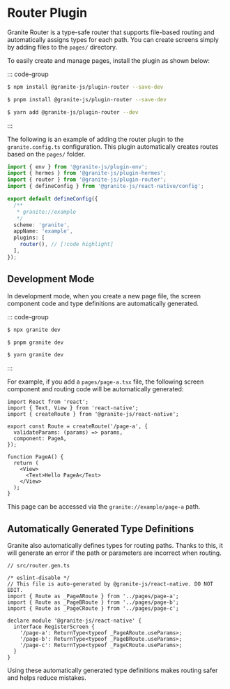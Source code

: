 # Router Plugin

Granite Router is a type-safe router that supports file-based routing and automatically assigns types for each path. You can create screens simply by adding files to the `pages/` directory.

To easily create and manage pages, install the plugin as shown below:

::: code-group

```sh [npm]
$ npm install @granite-js/plugin-router --save-dev
```

```sh [pnpm]
$ pnpm install @granite-js/plugin-router --save-dev
```

```sh [yarn]
$ yarn add @granite-js/plugin-router --dev
```

:::

The following is an example of adding the router plugin to the `granite.config.ts` configuration. This plugin automatically creates routes based on the `pages/` folder.

```ts
import { env } from '@granite-js/plugin-env';
import { hermes } from '@granite-js/plugin-hermes';
import { router } from '@granite-js/plugin-router';
import { defineConfig } from '@granite-js/react-native/config';

export default defineConfig({
  /**
   * granite://example
   */
  scheme: 'granite',
  appName: 'example',
  plugins: [
    router(), // [!code highlight]
  ],
});

```

## Development Mode

In development mode, when you create a new page file, the screen component code and type definitions are automatically generated.

::: code-group

```sh [npm]
$ npx granite dev
```

```sh [pnpm]
$ pnpm granite dev
```

```sh [yarn]
$ yarn granite dev
```

:::

For example, if you add a `pages/page-a.tsx` file, the following screen component and routing code will be automatically generated:

```tsx
import React from 'react';
import { Text, View } from 'react-native';
import { createRoute } from '@granite-js/react-native';

export const Route = createRoute('/page-a', {
  validateParams: (params) => params,
  component: PageA,
});

function PageA() {
  return (
    <View>
      <Text>Hello PageA</Text>
    </View>
  );
}
```

This page can be accessed via the `granite://example/page-a` path.

## Automatically Generated Type Definitions

Granite also automatically defines types for routing paths. Thanks to this, it will generate an error if the path or parameters are incorrect when routing.

```tsx
// src/router.gen.ts

/* eslint-disable */
// This file is auto-generated by @granite-js/react-native. DO NOT EDIT.
import { Route as _PageARoute } from '../pages/page-a';
import { Route as _PageBRoute } from '../pages/page-b';
import { Route as _PageCRoute } from '../pages/page-c';

declare module '@granite-js/react-native' {
  interface RegisterScreen {
    '/page-a': ReturnType<typeof _PageARoute.useParams>;
    '/page-b': ReturnType<typeof _PageBRoute.useParams>;
    '/page-c': ReturnType<typeof _PageCRoute.useParams>;
  }
}
```

Using these automatically generated type definitions makes routing safer and helps reduce mistakes.